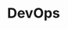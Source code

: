 ---
title: "DevOps" # no translation is the best translation for "DevOps"
introduction: 任何与DevOps或系统维护相关的内容
---